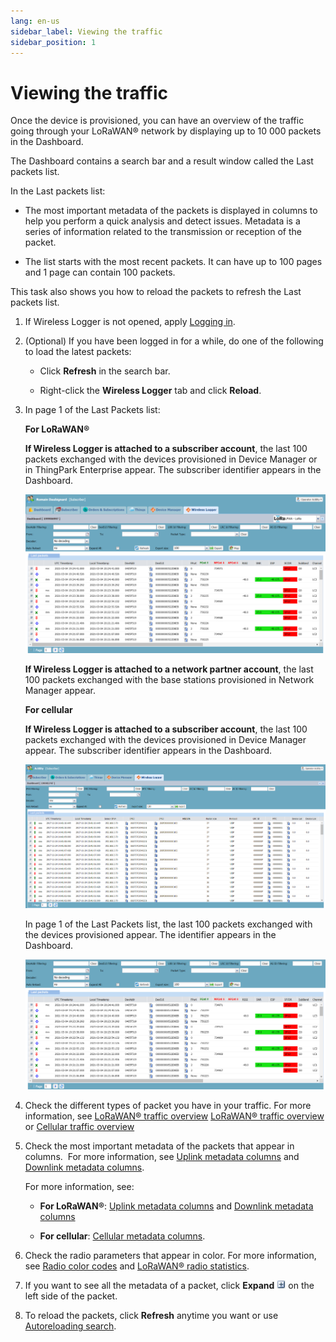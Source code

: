 ```yaml
---
lang: en-us
sidebar_label: Viewing the traffic
sidebar_position: 1
---
```


# Viewing the traffic

Once the device is provisioned, you can have an overview of the traffic going
through your LoRaWAN® network by displaying up to 10 000 packets in the Dashboard.

The Dashboard contains a search bar and a
result window called the Last packets list.

In the Last packets list:

- The most important metadata of the packets is displayed in columns to
  help you perform a quick analysis and detect issues. Metadata is a
  series of information related to the transmission or reception of the
  packet.

- The list starts with the most recent packets. It can have up to 100
  pages and 1 page can contain 100 packets.

This task also shows you how to reload the packets to refresh the Last packets list.

1.  If Wireless Logger is not opened, apply [Logging in](../log-in-wireless-logger).

2.  (Optional) If you have been logged in for a while, do one of the
    following to load the latest packets:

    - Click **Refresh** in the search bar.

    - Right-click the **Wireless Logger** tab and click **Reload**.

3.  In page 1 of the Last Packets list:

    **For LoRaWAN®**

    **If Wireless Logger is attached to a subscriber account**, the
    last 100 packets exchanged with the devices provisioned in Device
    Manager or in ThingPark Enterprise appear. The subscriber
    identifier appears in the Dashboard.
    
    ![](./_images/wl-lorawan.png)
    
    **If Wireless Logger is attached to a network partner account**,
    the last 100 packets exchanged with the base stations provisioned
    in Network Manager appear.

    **For cellular**

    **If Wireless Logger is attached to a subscriber account**, the
    last 100 packets exchanged with the devices provisioned in Device
    Manager appear. The subscriber identifier appears in the Dashboard.

    ![](./_images/working-with-wireless-logger-1.png)
    
    In page 1 of the Last Packets list, the
    last 100 packets exchanged with the devices provisioned appear. The
    identifier appears in the Dashboard.

    ![](./_images/wl-lorawan-tpe.png)


4.  Check the different types of packet you have in your traffic. 
    For more information, see 
    [LoRaWAN® traffic overview](../lorawan-traffic/lorawan-traffic-overview)
    [LoRaWAN® traffic overview](../lorawan-traffic/lorawan-traffic-overview)
    or [Cellular traffic overview](../cellular-traffic-tpw/cellular-traffic-overview)

6.  Check the most important metadata of the packets that appear in
    columns. 
    For more information, see [Uplink metadata columns](../lorawan-traffic/uplink-lorawan-packets.md#uplink-metadata-columns)
    and [Downlink metadata columns](../lorawan-traffic/downlink-lorawan-unicast-packets.md#downlink-metadata-columns).

    For more information, see:

    - **For LoRaWAN®**: [Uplink metadata columns](../lorawan-traffic/uplink-lorawan-packets.md#uplink-metadata-columns)
      and [Downlink metadata columns](../lorawan-traffic/downlink-lorawan-unicast-packets.md#downlink-metadata-columns)

    - **For cellular**: [Cellular metadata columns](../cellular-traffic-tpw/cellular-traffic-overview.md#cellular-metadata-columns).

7.  Check the radio parameters that appear in color. For
    more information, see [Radio color codes](../lorawan-traffic/lorawan-traffic-overview.md#radio-color-codes)
    and [LoRaWAN® radio     statistics](../lorawan-traffic/lorawan-traffic-overview.md#lorawan-radio-statistics).

8.  If you want to see all the metadata of a packet, click **Expand**
    ![](./../_images/expandmessage.png) on the left side of the packet.

9.  To reload the packets, click **Refresh** anytime you want or use
    [Autoreloading search](../filtering/autoreload).
